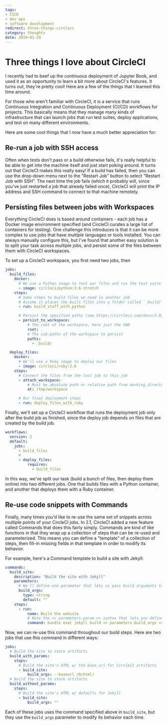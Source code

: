 ```yaml
---
tags:
- CICD
- dev ops
- software development
redirect: three-things-circleci
category: thoughts
date: 2019-01-29
---
```


# Three things I love about CircleCI

I recently had to beef up the continuous deployment of Jupyter Book, and used
it as an opportunity to learn a bit more about CircleCI's features. It turns out,
they're pretty cool! Here are a few of the things that I learned this time around.

For those who aren't familiar with CircleCI, it is a service that runs Continuous
Integration and Continuous Deployment (CI/CD) workflows for projects. This basically
means that they manage many kinds of infrastructure that can launch jobs that run
test suites, deploy applications, and test on many different environments.

Here are some cool things that I now have a much better appreciation for:

## Re-run a job with SSH access

Often when tests don't pass or a build otherwise fails, it's really helpful to be
able to get into the machine itself and just start poking around. It turns out that
CircleCI makes this really easy! If a build has failed, then you can use the drop-down
menu next to the "Restart Job" button to select "Restart Job with SSH". The next time
the job fails (which it probably will, since you've just restarted a job that already
failed once), CircleCI will print the IP address and SSH command to connect to that
machine remotely.

## Persisting files between jobs with Workspaces

Everything CircleCI does is based around containers - each job has a Docker image
environment specified (and CircleCI curates a large list of containers for testing).
One challenge this introduces is that it can be more complex to use jobs that have
*multiple* languages or tools installed. You can always manually configure this, but
I've found that another easy solution is to split your task across multiple jobs,
and persist some of the files between them with CircleCI workspaces.

To set up a CircleCI workspace, you first need two jobs, then

```yaml
jobs:
  build_files:
    docker:
      # We use a Python image to test our files and run the test suite
      - image: circleci/python:3.6-stretch
    steps:
      # Some steps to build files we need in another job
      # Assume it places the built files into a folder called `_build/`
      - run: build_stuff_with_python

      # Persist the specified paths (see https://circleci.com/docs/2.0/workflows/#using-workspaces-to-share-data-among-jobs)
      - persist_to_workspace:
          # The root of the workspace, here just the CWD
          root: .
          # The sub-paths of the workspace to persist
          paths:
            - _build/

  deploy_files:
    docker:
      # We'll use a Ruby image to deploy our files
      - image: circleci/ruby:2.6
    steps:
      # Connect the files from the last job to this job
      - attach_workspace:
          # Must be absolute path or relative path from working_directory
          at: /tmp/workspace

      # Our final deployment steps
      - run: deploy_files_with_ruby
```

Finally, we'll set up a CircleCI workflow that runs the deployment job only after the
build job as finished, since the deploy job depends on files that are created by the
build job.

```yaml
workflows:
  version: 2
  default:
    jobs:
      - build_files
      #
      - deploy_files:
          requires:
            - build_files
```

In this way, we've split our task (build a bunch of files, then deploy them online)
into two different jobs. One that builds files with a Python container, and another that
deploys them with a Ruby container.

## Re-use code snippets with Commands

Finally, many times you'd like to re-use the same set of snippets across multiple
points of your CircleCI jobs. In 2.1, CircleCI added a new feature called Commands
that does this fairly simply. Commands are kind of like functions in that they
wrap up a collection of steps that can be re-used and parameterized. This means you
can define a "template" of a collection of steps, then fill-in missing fields in that
template in order to modify its behavior.

For example, here's a Command template to build a site with Jekyll:

```yaml
commands:
  build_site:
    description: "Build the site with Jekyll"
    parameters:
      # We'll define one parameter that lets us pass build arguments to Jekyll build
      build_args:
        type: string
        default: ""
    steps:
      - run:
          name: Build the website
          # Note the << parameters.param >> syntax that lets you define your own inputs
          command: bundle exec jekyll build << parameters.build_args >>
```

Now, we can re-use this command throughout our build steps. Here are two jobs that use
this command in different ways:

```yaml
jobs:
  # Build the site to store artifacts
  build_with_params:
    steps:
      # Build the site's HTML w/ the base_url for CircleCI artifacts
      - build_site:
          build_args: --baseurl /0/html/
  # Build the site to store artifacts
  build_without_params:
    steps:
      # Build the site's HTML w/ defaults for Jekyll
      - build_site:
          build_args: ""
```

Each of these jobs uses the command specified above in `build_site`, but
they use the `build_args` parameter to modify its behavior each time.
